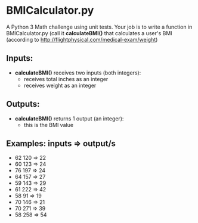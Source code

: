 # BMICalculator.py
A Python 3 Math challenge using unit tests. Your job is to write a function in BMICalculator.py (call it **calculateBMI()** that calculates a user's BMI (according to http://flightphysical.com/medical-exam/weight)

**Inputs:**
----------
* **calculateBMI()** receives two inputs (both integers):
  * receives total inches as an integer
  * receives weight as an integer

**Outputs:**
------------
* **calculateBMI()** returns 1 output (an integer):
    * this is the BMI value

**Examples:**
inputs => output/s
--------------------------------
* 62 120 => 22
* 60 123 => 24
* 76 197 => 24
* 64 157 => 27
* 59 143 => 29
* 61 222 => 42
* 58 91 => 19
* 70 146 => 21
* 70 271 => 39
* 58 258 => 54
